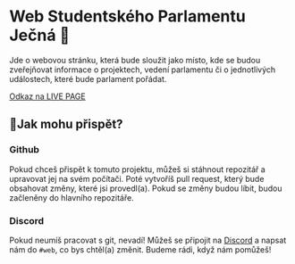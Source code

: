 # Web Studentského Parlamentu Ječná 🌾
Jde o webovou stránku, která bude sloužit jako místo, kde se budou zveřejňovat informace o projektech, vedení parlamentu či o jednotlivých událostech, které bude parlament pořádat.

[Odkaz na LIVE PAGE](https://studentsky-parlament-jecna.github.io/web/)


## 💪Jak mohu přispět?
### Github
Pokud chceš přispět k tomuto projektu, můžeš si stáhnout repozitář a upravovat jej na svém počítači. Poté vytvoříš pull request, který bude obsahovat změny, které jsi provedl(a). Pokud se změny budou líbit, budou začleněny do hlavního repozitáře.

### Discord
Pokud neumíš pracovat s git, nevadí! 
Můžeš se připojit na [Discord](https://discord.gg/KkdNSGdSv9) a napsat nám do `#web`, co bys chtěl(a) změnit. Budeme rádi, když nám pomůžeš!
